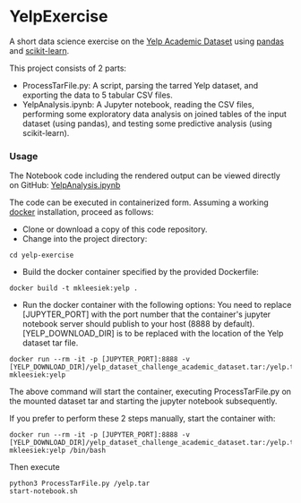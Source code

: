 # YelpExercise

A short data science exercise on the [Yelp Academic Dataset](https://www.yelp.com/dataset_challenge/dataset)
using [pandas](http://pandas.pydata.org/) and [scikit-learn](http://scikit-learn.org/).

This project consists of 2 parts:
+ ProcessTarFile.py: A script, parsing the tarred Yelp dataset, and exporting the data to 5 tabular CSV files.
+ YelpAnalysis.ipynb: A Jupyter notebook, reading the CSV files, performing some exploratory data analysis on joined tables of the input dataset (using pandas), and testing some predictive analysis (using scikit-learn).

### Usage
The Notebook code including the rendered output can be viewed directly on GitHub: [YelpAnalysis.ipynb](YelpAnalysis.ipynb)

The code can be executed in containerized form. Assuming a working [docker](https://www.docker.com/) installation, proceed as follows:
+ Clone or download a copy of this code repository.
+ Change into the project directory:
```
cd yelp-exercise
```
+ Build the docker container specified by the provided Dockerfile:
```
docker build -t mkleesiek:yelp .
```
+ Run the docker container with the following options:
You need to replace [JUPYTER_PORT] with the port number that the container's jupyter notebook server should publish to your host (8888 by default).
[YELP_DOWNLOAD_DIR] is to be replaced with the location of the Yelp dataset tar file.
```
docker run --rm -it -p [JUPYTER_PORT]:8888 -v [YELP_DOWNLOAD_DIR]/yelp_dataset_challenge_academic_dataset.tar:/yelp.tar mkleesiek:yelp
```
The above command will start the container, executing ProcessTarFile.py on the mounted dataset tar and starting the jupyter notebook subsequently.

If you prefer to perform these 2 steps manually, start the container with:
```
docker run --rm -it -p [JUPYTER_PORT]:8888 -v [YELP_DOWNLOAD_DIR]/yelp_dataset_challenge_academic_dataset.tar:/yelp.tar mkleesiek:yelp /bin/bash
```
Then execute
```
python3 ProcessTarFile.py /yelp.tar
start-notebook.sh
```
